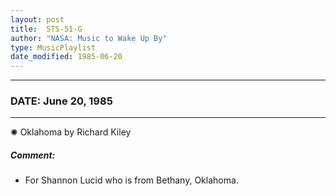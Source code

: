 ```yaml
---
layout: post
title:  STS-51-G
author: "NASA: Music to Wake Up By"
type: MusicPlaylist
date_modified: 1985-06-20
---
```


----
### DATE: June 20, 1985
----
✺ Oklahoma by Richard Kiley

##### Comment:
* For Shannon Lucid who is from Bethany, Oklahoma.
